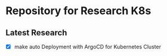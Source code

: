 # Repository for Research K8s

## Latest Research

- [x] make auto Deployment with ArgoCD for Kubernetes Cluster
